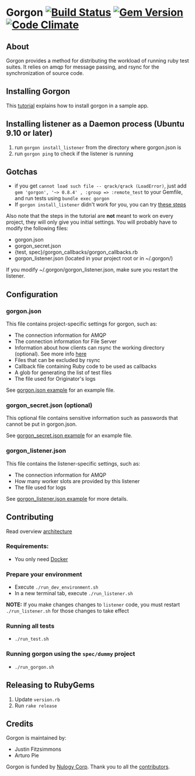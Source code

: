 # Gorgon [![Build Status](https://travis-ci.org/nulogy/Gorgon.svg?branch=master)](https://travis-ci.org/nulogy/Gorgon) [![Gem Version](https://badge.fury.io/rb/gorgon.svg)](https://rubygems.org/gems/gorgon) [![Code Climate](https://codeclimate.com/github/nulogy/Gorgon/badges/gpa.svg)](https://codeclimate.com/github/nulogy/Gorgon)

About
---------------------

Gorgon provides a method for distributing the workload of running ruby test suites. It relies on amqp for message passing, and rsync for the synchronization of source code.

Installing Gorgon
-----------------
This [tutorial](/tutorial.md) explains how to install gorgon in a sample app. 

Installing listener as a Daemon process (Ubuntu 9.10 or later)
----------------------------------------------------------------
1. run `gorgon install_listener` from the directory where gorgon.json is
1. run `gorgon ping` to check if the listener is running

Gotchas
----------------------------------------------------------------

* if you get `cannot load such file -- qrack/qrack (LoadError)`, just add `gem 'gorgon', '~> 0.8.4' , :group => :remote_test` to your Gemfile, and run tests using `bundle exec gorgon`
* If `gorgon install_listener` didn't work for you, you can try [these steps](/daemon_with_upstart_and_rvm.md)

Also note that the steps in the tutorial are **not** meant to work on every project, they will only give you initial settings. You will probably have to modify the following files:
* gorgon.json
* gorgon_secret.json
* {test, spec}/gorgon_callbacks/gorgon_callbacks.rb
* gorgon_listener.json (located in your project root or in ~/.gorgon/)

If you modify ~/.gorgon/gorgon_listener.json, make sure you restart the listener.

Configuration
---------------------

### gorgon.json
This file contains project-specific settings for gorgon, such as:

* The connection information for AMQP
* The connection information for File Server
* Information about how clients can rsync the working directory (optional). See more info [here](/rsync_transport.md) 
* Files that can be excluded by rsync
* Callback file containing Ruby code to be used as callbacks
* A glob for generating the list of test files
* The file used for Originator's logs

See [gorgon.json example](/gorgon.json.sample) for an example file.

### gorgon_secret.json (optional)
This optional file contains sensitive information such as passwords that cannot be put in gorgon.json.

See [gorgon_secret.json example](/gorgon_secret.json.sample) for an example file.

### gorgon_listener.json
This file contains the listener-specific settings, such as:

* The connection information for AMQP
* How many worker slots are provided by this listener
* The file used for logs

See [gorgon_listener.json example](/gorgon_listener.json.sample) for more details.

Contributing
---------------------
Read overview [architecture](/architecture.md)

### Requirements:

* You only need [Docker](https://docs.docker.com/docker-for-mac/install/)

### Prepare your environment

* Execute `./run_dev_environment.sh`
* In a new terminal tab, execute `./run_listener.sh`

**NOTE:** If you make changes changes to `listener` code, you must restart `./run_listener.sh` for those changes to take effect

### Running all tests

* `./run_test.sh`

### Running gorgon using the `spec/dummy` project

* `./run_gorgon.sh`

Releasing to RubyGems
---------------------

1. Update `version.rb`
1. Run `rake release`

Credits
---------------------
Gorgon is maintained by:
* Justin Fitzsimmons
* Arturo Pie

Gorgon is funded by [Nulogy Corp](http://www.nulogy.com/).
Thank you to all the [contributors](https://github.com/nulogy/Gorgon/contributors).
